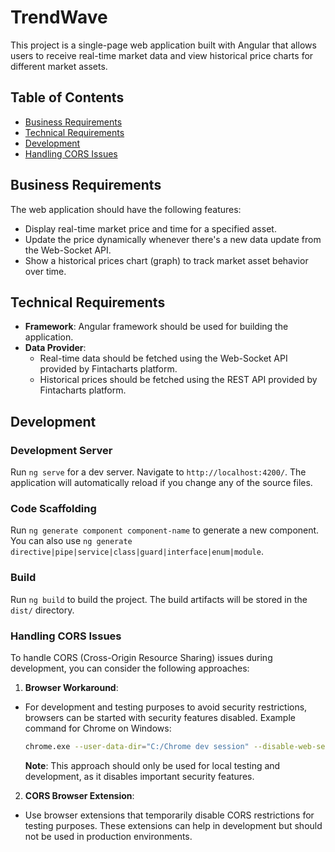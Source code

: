 # TrendWave

This project is a single-page web application built with Angular that allows users to receive real-time market data and view historical price charts for different market assets.

## Table of Contents
- [Business Requirements](#business-requirements)
- [Technical Requirements](#technical-requirements)
- [Development](#development)
- [Handling CORS Issues](#handling-cors-issues)

## Business Requirements

The web application should have the following features:

- Display real-time market price and time for a specified asset.
- Update the price dynamically whenever there's a new data update from the Web-Socket API.
- Show a historical prices chart (graph) to track market asset behavior over time.

## Technical Requirements

- **Framework**: Angular framework should be used for building the application.
- **Data Provider**:
  - Real-time data should be fetched using the Web-Socket API provided by Fintacharts platform.
  - Historical prices should be fetched using the REST API provided by Fintacharts platform.

## Development

### Development Server

Run `ng serve` for a dev server. Navigate to `http://localhost:4200/`. The application will automatically reload if you change any of the source files.

### Code Scaffolding

Run `ng generate component component-name` to generate a new component. You can also use `ng generate directive|pipe|service|class|guard|interface|enum|module`.

### Build

Run `ng build` to build the project. The build artifacts will be stored in the `dist/` directory.

### Handling CORS Issues

To handle CORS (Cross-Origin Resource Sharing) issues during development, you can consider the following approaches:

1. **Browser Workaround**:
  - For development and testing purposes to avoid security restrictions, browsers can be started with security features disabled. Example command for Chrome on Windows:
    ```bash
    chrome.exe --user-data-dir="C:/Chrome dev session" --disable-web-security
    ```
    **Note**: This approach should only be used for local testing and development, as it disables important security features.

2. **CORS Browser Extension**:
  - Use browser extensions that temporarily disable CORS restrictions for testing purposes. These extensions can help in development but should not be used in production environments.
